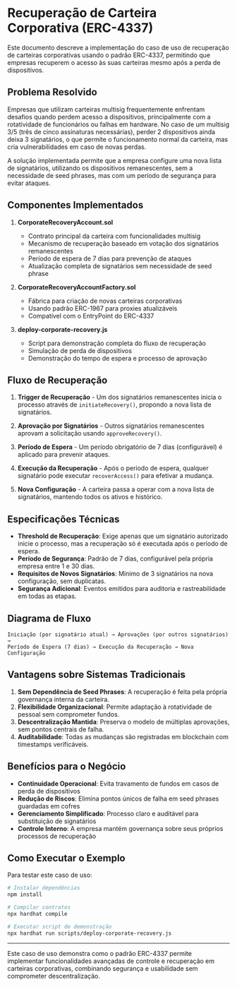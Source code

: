 # Recuperação de Carteira Corporativa (ERC-4337)

Este documento descreve a implementação do caso de uso de recuperação de carteiras corporativas usando o padrão ERC-4337, permitindo que empresas recuperem o acesso às suas carteiras mesmo após a perda de dispositivos.

## Problema Resolvido

Empresas que utilizam carteiras multisig frequentemente enfrentam desafios quando perdem acesso a dispositivos, principalmente com a rotatividade de funcionários ou falhas em hardware. No caso de um multisig 3/5 (três de cinco assinaturas necessárias), perder 2 dispositivos ainda deixa 3 signatários, o que permite o funcionamento normal da carteira, mas cria vulnerabilidades em caso de novas perdas.

A solução implementada permite que a empresa configure uma nova lista de signatários, utilizando os dispositivos remanescentes, sem a necessidade de seed phrases, mas com um período de segurança para evitar ataques.

## Componentes Implementados

1. **CorporateRecoveryAccount.sol**
   - Contrato principal da carteira com funcionalidades multisig
   - Mecanismo de recuperação baseado em votação dos signatários remanescentes
   - Período de espera de 7 dias para prevenção de ataques
   - Atualização completa de signatários sem necessidade de seed phrase

2. **CorporateRecoveryAccountFactory.sol**
   - Fábrica para criação de novas carteiras corporativas
   - Usando padrão ERC-1967 para proxies atualizáveis
   - Compatível com o EntryPoint do ERC-4337

3. **deploy-corporate-recovery.js**
   - Script para demonstração completa do fluxo de recuperação
   - Simulação de perda de dispositivos
   - Demonstração do tempo de espera e processo de aprovação

## Fluxo de Recuperação

1. **Trigger de Recuperação** - Um dos signatários remanescentes inicia o processo através de `initiateRecovery()`, propondo a nova lista de signatários.

2. **Aprovação por Signatários** - Outros signatários remanescentes aprovam a solicitação usando `approveRecovery()`.

3. **Período de Espera** - Um período obrigatório de 7 dias (configurável) é aplicado para prevenir ataques.

4. **Execução da Recuperação** - Após o período de espera, qualquer signatário pode executar `recoverAccess()` para efetivar a mudança.

5. **Nova Configuração** - A carteira passa a operar com a nova lista de signatários, mantendo todos os ativos e histórico.

## Especificações Técnicas

- **Threshold de Recuperação**: Exige apenas que um signatário autorizado inicie o processo, mas a recuperação só é executada após o período de espera.
- **Período de Segurança**: Padrão de 7 dias, configurável pela própria empresa entre 1 e 30 dias.
- **Requisitos de Novos Signatários**: Mínimo de 3 signatários na nova configuração, sem duplicatas.
- **Segurança Adicional**: Eventos emitidos para auditoria e rastreabilidade em todas as etapas.

## Diagrama de Fluxo
```
Iniciação (por signatário atual) → Aprovações (por outros signatários) → 
Período de Espera (7 dias) → Execução da Recuperação → Nova Configuração
```

## Vantagens sobre Sistemas Tradicionais

1. **Sem Dependência de Seed Phrases**: A recuperação é feita pela própria governança interna da carteira.
2. **Flexibilidade Organizacional**: Permite adaptação à rotatividade de pessoal sem comprometer fundos.
3. **Descentralização Mantida**: Preserva o modelo de múltiplas aprovações, sem pontos centrais de falha.
4. **Auditabilidade**: Todas as mudanças são registradas em blockchain com timestamps verificáveis.

## Benefícios para o Negócio

- **Continuidade Operacional**: Evita travamento de fundos em casos de perda de dispositivos
- **Redução de Riscos**: Elimina pontos únicos de falha em seed phrases guardadas em cofres
- **Gerenciamento Simplificado**: Processo claro e auditável para substituição de signatários
- **Controle Interno**: A empresa mantém governança sobre seus próprios processos de recuperação

## Como Executar o Exemplo

Para testar este caso de uso:

```bash
# Instalar dependências
npm install

# Compilar contratos
npx hardhat compile

# Executar script de demonstração
npx hardhat run scripts/deploy-corporate-recovery.js
```

---

Este caso de uso demonstra como o padrão ERC-4337 permite implementar funcionalidades avançadas de controle e recuperação em carteiras corporativas, combinando segurança e usabilidade sem comprometer descentralização. 